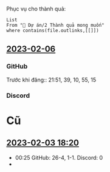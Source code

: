 Phục vụ cho thành quả:
```dataview
List 
From "📐 Dự án/2 Thành quả mong muốn" 
where contains(file.outlinks,[[]]) 
```
## [2023-02-06]() 
### GitHub
Trước khi đăng:: 21:51, 39, 10, 55, 15

### Discord

# Cũ
## [2023-02-03 18:20](https://discord.com/channels/898550123007709204/898550123007709209/1070665110974107728) 
- 00:25 GitHub: 26-4, 1-1. Discord: 0
- 